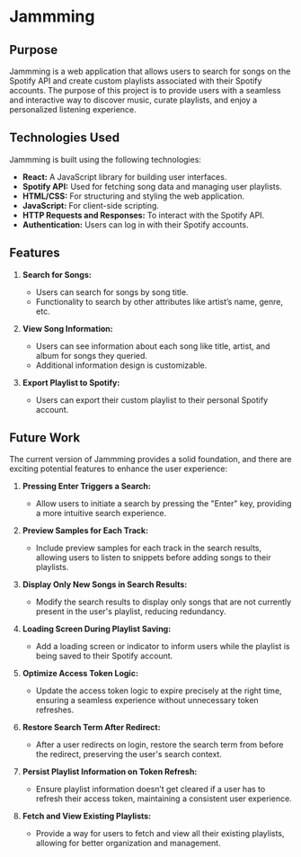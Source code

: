 # Jammming

## Purpose
Jammming is a web application that allows users to search for songs on the Spotify API and create custom playlists associated with their Spotify accounts. The purpose of this project is to provide users with a seamless and interactive way to discover music, curate playlists, and enjoy a personalized listening experience.

## Technologies Used
Jammming is built using the following technologies:

- **React:** A JavaScript library for building user interfaces.
- **Spotify API:** Used for fetching song data and managing user playlists.
- **HTML/CSS:** For structuring and styling the web application.
- **JavaScript:** For client-side scripting.
- **HTTP Requests and Responses:** To interact with the Spotify API.
- **Authentication:** Users can log in with their Spotify accounts.

## Features
1. **Search for Songs:**
   - Users can search for songs by song title.
   - Functionality to search by other attributes like artist’s name, genre, etc.

2. **View Song Information:**
   - Users can see information about each song like title, artist, and album for songs they queried.
   - Additional information design is customizable.

3. **Export Playlist to Spotify:**
   - Users can export their custom playlist to their personal Spotify account.

## Future Work
The current version of Jammming provides a solid foundation, and there are exciting potential features to enhance the user experience:

1. **Pressing Enter Triggers a Search:**
   - Allow users to initiate a search by pressing the "Enter" key, providing a more intuitive search experience.

2. **Preview Samples for Each Track:**
   - Include preview samples for each track in the search results, allowing users to listen to snippets before adding songs to their playlists.

3. **Display Only New Songs in Search Results:**
   - Modify the search results to display only songs that are not currently present in the user's playlist, reducing redundancy.

4. **Loading Screen During Playlist Saving:**
   - Add a loading screen or indicator to inform users while the playlist is being saved to their Spotify account.

5. **Optimize Access Token Logic:**
   - Update the access token logic to expire precisely at the right time, ensuring a seamless experience without unnecessary token refreshes.

6. **Restore Search Term After Redirect:**
   - After a user redirects on login, restore the search term from before the redirect, preserving the user's search context.

7. **Persist Playlist Information on Token Refresh:**
   - Ensure playlist information doesn’t get cleared if a user has to refresh their access token, maintaining a consistent user experience.

8. **Fetch and View Existing Playlists:**
   - Provide a way for users to fetch and view all their existing playlists, allowing for better organization and management.
